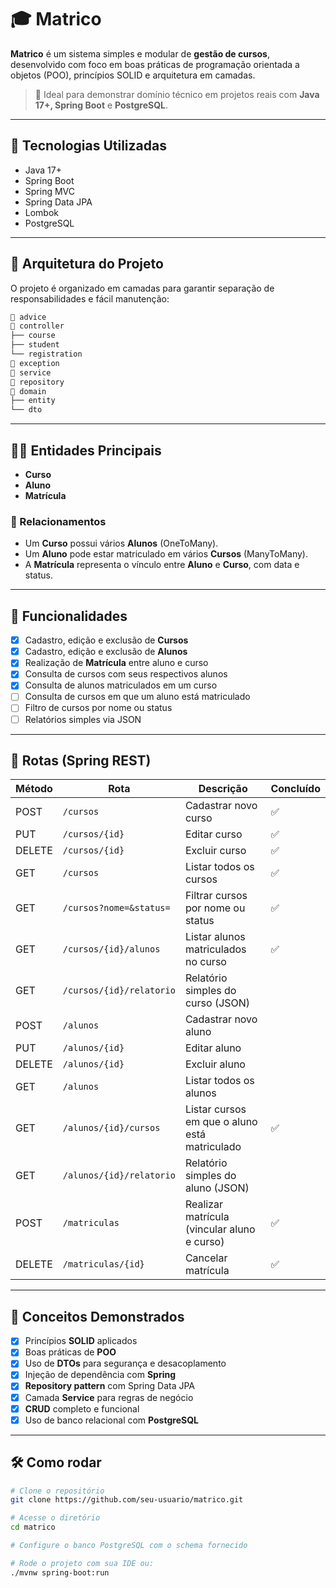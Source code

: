 # 🎓 Matrico

**Matrico** é um sistema simples e modular de **gestão de cursos**, desenvolvido com foco em boas práticas de programação orientada a objetos (POO), princípios SOLID e arquitetura em camadas.

> 📌 Ideal para demonstrar domínio técnico em projetos reais com **Java 17+, Spring Boot** e **PostgreSQL**.

---

## 🧩 Tecnologias Utilizadas

- Java 17+
- Spring Boot
- Spring MVC
- Spring Data JPA
- Lombok
- PostgreSQL

---

## 🧱 Arquitetura do Projeto

O projeto é organizado em camadas para garantir separação de responsabilidades e fácil manutenção:
```bash
📁 advice
📁 controller
├── course
├── student
└── registration
📁 exception
📁 service
📁 repository
📁 domain
├── entity
└── dto
```


---

## 🧑‍🏫 Entidades Principais

- **Curso**
- **Aluno**
- **Matrícula**

### 🔗 Relacionamentos
- Um **Curso** possui vários **Alunos** (OneToMany).
- Um **Aluno** pode estar matriculado em vários **Cursos** (ManyToMany).
- A **Matrícula** representa o vínculo entre **Aluno** e **Curso**, com data e status.

---

## 🚀 Funcionalidades

- [X] Cadastro, edição e exclusão de **Cursos**
- [X] Cadastro, edição e exclusão de **Alunos**
- [X] Realização de **Matrícula** entre aluno e curso
- [X] Consulta de cursos com seus respectivos alunos
- [X] Consulta de alunos matriculados em um curso
- [ ] Consulta de cursos em que um aluno está matriculado
- [ ] Filtro de cursos por nome ou status
- [ ] Relatórios simples via JSON

---

## 📡 Rotas (Spring REST)

| Método | Rota                     | Descrição                                     | Concluído |
| ------ | ------------------------ | --------------------------------------------- |----------|
| POST   | `/cursos`                | Cadastrar novo curso                          |     ✅    |
| PUT    | `/cursos/{id}`           | Editar curso                                  |      ✅   |
| DELETE | `/cursos/{id}`           | Excluir curso                                 |    ✅      |
| GET    | `/cursos`                | Listar todos os cursos                        |     ✅     |
| GET    | `/cursos?nome=&status=`  | Filtrar cursos por nome ou status             |     ✅     |
| GET    | `/cursos/{id}/alunos`    | Listar alunos matriculados no curso           |    ✅      |
| GET    | `/cursos/{id}/relatorio` | Relatório simples do curso (JSON)             |          |
| POST   | `/alunos`                | Cadastrar novo aluno                          |          |
| PUT    | `/alunos/{id}`           | Editar aluno                                  |          |
| DELETE | `/alunos/{id}`           | Excluir aluno                                 |          |
| GET    | `/alunos`                | Listar todos os alunos                        |          |
| GET    | `/alunos/{id}/cursos`    | Listar cursos em que o aluno está matriculado |    ✅          |
| GET    | `/alunos/{id}/relatorio` | Relatório simples do aluno (JSON)             |          |
| POST   | `/matriculas`            | Realizar matrícula (vincular aluno e curso)   |     ✅         |
| DELETE | `/matriculas/{id}`       | Cancelar matrícula                            |       ✅       |

---

## 🧠 Conceitos Demonstrados

- [X] Princípios **SOLID** aplicados
- [X] Boas práticas de **POO**
- [X] Uso de **DTOs** para segurança e desacoplamento
- [X] Injeção de dependência com **Spring**
- [X] **Repository pattern** com Spring Data JPA
- [X] Camada **Service** para regras de negócio
- [X] **CRUD** completo e funcional
- [X] Uso de banco relacional com **PostgreSQL**

---

## 🛠️ Como rodar

```bash
# Clone o repositório
git clone https://github.com/seu-usuario/matrico.git

# Acesse o diretório
cd matrico

# Configure o banco PostgreSQL com o schema fornecido

# Rode o projeto com sua IDE ou:
./mvnw spring-boot:run
```